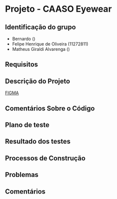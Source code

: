 # Projeto - CAASO Eyewear 

## Identificação do grupo
- Bernardo ()
- Felipe Henrique de Oliveira (11272811)
- Matheus Giraldi Alvarenga ()

## Requisitos


## Descrição do Projeto
[FIGMA](https://www.figma.com/file/8UUIxMVwJ5aWvJciDRd1N9/Trabalho-WEB?type=design&node-id=3%3A2&t=hfZTwQtrPaKur3k5-1 "Mockup")

## Comentários Sobre o Código

## Plano de teste


## Resultado dos testes

## Processos de Construção


## Problemas


## Comentários

